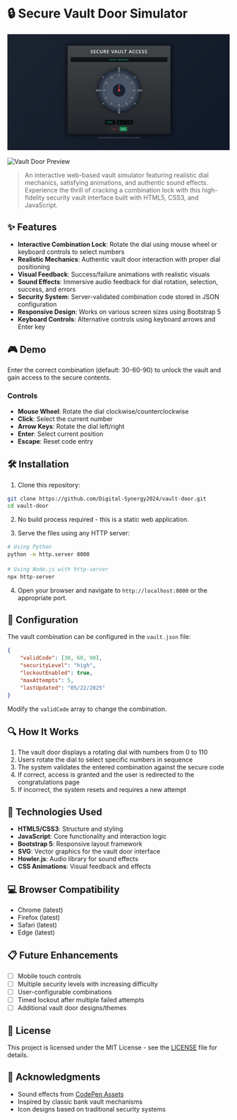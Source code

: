 # 🔒 Secure Vault Door Simulator

![Vault Door Preview](vault.png)

![Vault Door Preview](https://vault.digital-synergy.org/)

> An interactive web-based vault simulator featuring realistic dial mechanics, satisfying animations, and authentic sound effects. Experience the thrill of cracking a combination lock with this high-fidelity security vault interface built with HTML5, CSS3, and JavaScript.

## ✨ Features

- **Interactive Combination Lock**: Rotate the dial using mouse wheel or keyboard controls to select numbers
- **Realistic Mechanics**: Authentic vault door interaction with proper dial positioning
- **Visual Feedback**: Success/failure animations with realistic visuals
- **Sound Effects**: Immersive audio feedback for dial rotation, selection, success, and errors
- **Security System**: Server-validated combination code stored in JSON configuration
- **Responsive Design**: Works on various screen sizes using Bootstrap 5
- **Keyboard Controls**: Alternative controls using keyboard arrows and Enter key

## 🎮 Demo

Enter the correct combination (default: 30-60-90) to unlock the vault and gain access to the secure contents.

### Controls

- **Mouse Wheel**: Rotate the dial clockwise/counterclockwise
- **Click**: Select the current number
- **Arrow Keys**: Rotate the dial left/right
- **Enter**: Select current position
- **Escape**: Reset code entry

## 🛠️ Installation

1. Clone this repository:
```bash
git clone https://github.com/Digital-Synergy2024/vault-door.git
cd vault-door
```

2. No build process required - this is a static web application.

3. Serve the files using any HTTP server:
```bash
# Using Python
python -m http.server 8000

# Using Node.js with http-server
npx http-server
```

4. Open your browser and navigate to `http://localhost:8000` or the appropriate port.

## 🔧 Configuration

The vault combination can be configured in the `vault.json` file:

```json
{
    "validCode": [30, 60, 90],
    "securityLevel": "high",
    "lockoutEnabled": true,
    "maxAttempts": 5,
    "lastUpdated": "05/22/2025"
}
```

Modify the `validCode` array to change the combination.

## 🔍 How It Works

1. The vault door displays a rotating dial with numbers from 0 to 110
2. Users rotate the dial to select specific numbers in sequence
3. The system validates the entered combination against the secure code
4. If correct, access is granted and the user is redirected to the congratulations page
5. If incorrect, the system resets and requires a new attempt

## 🧰 Technologies Used

- **HTML5/CSS3**: Structure and styling
- **JavaScript**: Core functionality and interaction logic
- **Bootstrap 5**: Responsive layout framework
- **SVG**: Vector graphics for the vault door interface
- **Howler.js**: Audio library for sound effects
- **CSS Animations**: Visual feedback and effects

## 💻 Browser Compatibility

- Chrome (latest)
- Firefox (latest)
- Safari (latest)
- Edge (latest)

## 📋 Future Enhancements

- [ ] Mobile touch controls
- [ ] Multiple security levels with increasing difficulty
- [ ] User-configurable combinations
- [ ] Timed lockout after multiple failed attempts
- [ ] Additional vault door designs/themes

## 📄 License

This project is licensed under the MIT License - see the [LICENSE](LICENSE) file for details.

## 🙏 Acknowledgments

- Sound effects from [CodePen Assets](https://codepen.io)
- Inspired by classic bank vault mechanisms
- Icon designs based on traditional security systems
